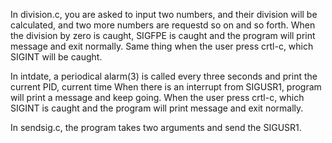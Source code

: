 In division.c, you are asked to input two numbers, and their division will be calculated, and two more numbers are requestd so on and so forth. 
  When the division by zero is caught, SIGFPE is caught and the program will print message and exit normally.
  Same thing when the user press crtl-c, which SIGINT will be caught.
  
In intdate, a periodical alarm(3) is called every three seconds and print the current PID, current time
  When there is an interrupt from SIGUSR1, program will print a message and keep going.
  When the user press crtl-c, which SIGINT is caught and the program will print message and exit normally.
  
In sendsig.c, the program takes two arguments and send the SIGUSR1. 
